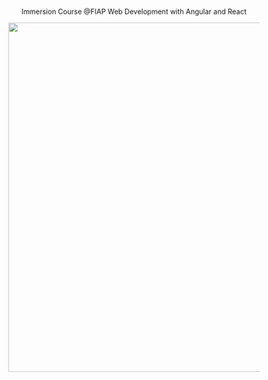 <p align="center"> Immersion Course @FIAP Web Development with Angular and React </p>

<div align="center">
  <img src="https://user-images.githubusercontent.com/98968823/174916160-ad8cd7b7-2b66-4561-a234-9655facff18f.png" width="700px" />
  </div>
